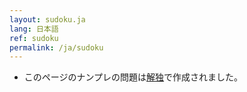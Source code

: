 ```yaml
---
layout: sudoku.ja
lang: 日本語
ref: sudoku
permalink: /ja/sudoku
---
```


- このページのナンプレの問題は[解独](./)で作成されました。
